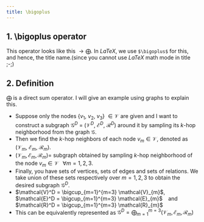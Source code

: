 ```yaml
---
title: \bigoplus
---
```


## 1. \bigoplus operator

This operator looks like this $\rightarrow\bigoplus$. In _LaTeX_, we use `$\bigoplus$` for this, and hence, the title name.(since you cannot use _LaTeX_ math mode in title ;-;)

## 2. Definition

$\bigoplus$ is a direct sum operator. I will give an example using graphs to explain this.

- Suppose only the nodes {$v_1$, $v_2$, $v_3$} $\in \mathcal{V}$ are given and I want to construct a subgraph $\mathcal{G}^D$ = ($\mathcal{V}^D$, $\mathcal{E}^D$, $\mathcal{R}^D$) around it by sampling its $k$-hop neighborhood from the graph $\mathcal{G}$.
- Then we find the $k$-hop neighbors of each node $v_m \in \mathcal{V}$, denoted as ($\mathcal{V}_{m}$, $\mathcal{E}_{m}$, $\mathcal{R}_{m}$).
- $(\mathcal{V}_{m}, \mathcal{E}_{m}, \mathcal{R}_{m}) =$ subgraph obtained by sampling $k$-hop neighborhood of the node $v_m \in \mathcal{V} \;\;\; \forall m = 1, 2, 3$.
- Finally, you have sets of vertices, sets of edges and sets of relations. We take union of these sets respectively over $m = 1, 2, 3$ to obtain the desired subgraph $\mathcal{G}^D$.  
- $\mathcal{V}^D = \bigcup_{m=1}^{m=3} \mathcal{V}_{m}$, &ensp; $\mathcal{E}^D = \bigcup_{m=1}^{m=3} \mathcal{E}_{m}$ &ensp; and &ensp; $\mathcal{R}^D = \bigcup_{m=1}^{m=3} \mathcal{R}_{m}$
- This can be equivalently represented as $\mathcal{G}^D = \bigoplus_{m=1}^{m=3} (\mathcal{V}_{m}, \mathcal{E}_{m}, \mathcal{R}_{m})$
